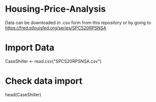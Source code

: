 # Housing-Price-Analysis

Data can be downloaded in .csv form from this repository or by going to https://fred.stlouisfed.org/series/SPCS20RPSNSA

# Import Data
CaseShiller <- read.csv("SPCS20RPSNSA.csv")

# Check data import
head(CaseShiller)
